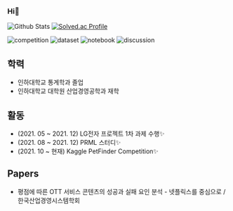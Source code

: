 ### Hi👋

![Github Stats](https://github-readme-stats.vercel.app/api?username=exponent0518&show_icons=true) [![Solved.ac Profile](http://mazassumnida.wtf/api/v2/generate_badge?boj=wltnghd5182)](https://solved.ac/wltnghd5182/)

![competition](https://road-to-kaggle-grandmaster.vercel.app/api/badges/wltnghd5182/competition)
![dataset](https://road-to-kaggle-grandmaster.vercel.app/api/badges/wltnghd5182/dataset)
![notebook](https://road-to-kaggle-grandmaster.vercel.app/api/badges/wltnghd5182/notebook)
![discussion](https://road-to-kaggle-grandmaster.vercel.app/api/badges/wltnghd5182/discussion)



## 학력
* 인하대학교 통계학과 졸업
* 인하대학교 대학원 산업경영공학과 재학
## 활동
* (2021. 05 ~ 2021. 12) LG전자 프로젝트 1차 과제 수행✨
* (2021. 08 ~ 2021. 12) PRML 스터디✨
* (2021. 10 ~ 현재) Kaggle PetFinder Competition✨

## Papers
* 평점에 따른 OTT 서비스 콘텐츠의 성공과 실패 요인 분석 - 넷플릭스를 중심으로 / 한국산업경영시스템학회


<!--
**exponent0518/exponent0518** is a ✨ _special_ ✨ repository because its `README.md` (this file) appears on your GitHub profile.
![Anurag's GitHub stats](https://github-readme-stats.vercel.app/api?username=exponent0518&show_icons=true&theme=radical)
Here are some ideas to get you started:

- 🔭 I’m currently working on ...
- 🌱 I’m currently learning ...
- 👯 I’m looking to collaborate on ...
- 🤔 I’m looking for help with ...
- 💬 Ask me about ...
- 📫 How to reach me: ...
- 😄 Pronouns: ...
- ⚡ Fun fact: ...
-->
